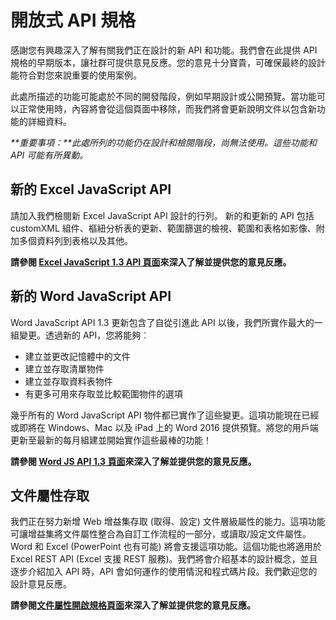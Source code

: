 # 開放式 API 規格

感謝您有興趣深入了解有關我們正在設計的新 API 和功能。我們會在此提供 API 規格的早期版本，讓社群可提供意見反應。您的意見十分寶貴，可確保最終的設計能符合對您來說重要的使用案例。 

此處所描述的功能可能處於不同的開發階段，例如早期設計或公開預覽。當功能可以正常使用時，內容將會從這個頁面中移除，而我們將會更新說明文件以包含新功能的詳細資料。 

_**重要事項：**此處所列的功能仍在設計和檢閱階段，尚無法使用。這些功能和 API 可能有所異動。_

## 新的 Excel JavaScript API
請加入我們檢閱新 Excel JavaScript API 設計的行列。 新的和更新的 API 包括 customXML 組件、樞紐分析表的更新、範圍篩選的檢視、範圍和表格如影像、附加多個資料列到表格以及其他。 

**請參閱 [Excel JavaScript 1.3 API 頁面](https://github.com/OfficeDev/office-js-docs/tree/ExcelJs_1.3_OpenSpec)來深入了解並提供您的意見反應。**

## 新的 Word JavaScript API
Word JavaScript API 1.3 更新包含了自從引進此 API 以後，我們所實作最大的一組變更。透過新的 API，您將能夠︰ 

* 建立並更改記憶體中的文件
* 建立並存取清單物件
* 建立並存取資料表物件
* 有更多可用來存取並比較範圍物件的選項

幾乎所有的 Word JavaScript API 物件都已實作了這些變更。這項功能現在已經或即將在 Windows、Mac 以及 iPad 上的 Word 2016 提供預覽。將您的用戶端更新至最新的每月組建並開始實作這些最棒的功能！

**請參閱 [Word JS API 1.3 頁面](https://github.com/OfficeDev/office-js-docs/tree/WordJs_1.3_Openspec/word)來深入了解並提供您的意見反應。**

## 文件屬性存取
我們正在努力新增 Web 增益集存取 (取得、設定) 文件層級屬性的能力。這項功能可讓增益集將文件屬性整合為自訂工作流程的一部分，或讀取/設定文件屬性。Word 和 Excel (PowerPoint 也有可能) 將會支援這項功能。這個功能也將適用於 Excel REST API (Excel 支援 REST 服務)。我們將會介紹基本的設計概念，並且逐步介紹加入 API 時，API 會如何運作的使用情況和程式碼片段。我們歡迎您的設計意見反應。 

**請參閱[文件屬性開啟規格頁面](https://github.com/OfficeDev/office-js-docs/tree/DocumentProperties_OpenSpec)來深入了解並提供您的意見反應。**

